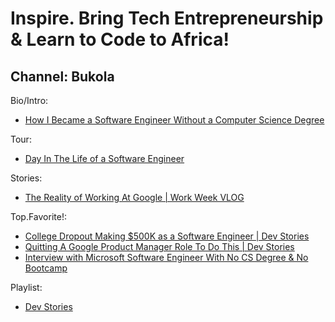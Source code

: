 # Inspire. Bring Tech Entrepreneurship & Learn to Code to Africa!

## Channel: Bukola
Bio/Intro:
- [How I Became a Software Engineer Without a Computer Science Degree](https://youtu.be/2i3v1BbKbs8)

Tour:
- [Day In The Life of a Software Engineer](https://youtu.be/N-GJqirAltY)

Stories:
- [The Reality of Working At Google | Work Week VLOG](https://youtu.be/4NAJauoyJQk)

Top.Favorite!:
- [College Dropout Making $500K as a Software Engineer | Dev Stories](https://youtu.be/_aJ_EV9i0eA)
- [Quitting A Google Product Manager Role To Do This | Dev Stories](https://youtu.be/9dBnTbXgzes)
- [Interview with Microsoft Software Engineer With No CS Degree & No Bootcamp](https://youtu.be/xU2tB0m5tlQ)

Playlist:
- [Dev Stories](https://www.youtube.com/playlist?list=PL0erUSr3_-uMzmCzGBt5Wr3Xkyh-lLNRe)
